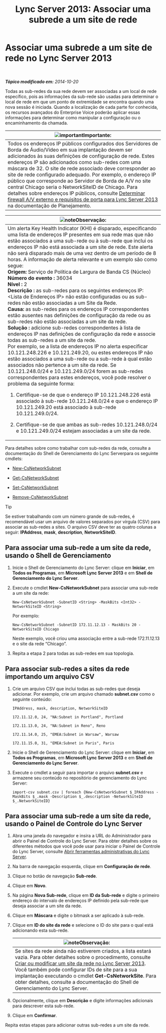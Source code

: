 ﻿---
title: 'Lync Server 2013: Associar uma subrede a um site de rede'
TOCTitle: Associar uma subrede a um site de rede
ms:assetid: aa69e3ac-542a-4ba1-9582-2e6bee29f633
ms:mtpsurl: https://technet.microsoft.com/pt-br/library/Gg412804(v=OCS.15)
ms:contentKeyID: 49307748
ms.date: 05/19/2016
mtps_version: v=OCS.15
ms.translationtype: HT
---

# Associar uma subrede a um site de rede no Lync Server 2013

 

_**Tópico modificado em:** 2014-10-20_

Todas as sub-redes da sua rede devem ser associadas a um local de rede específico, pois as informações da sub-rede são usadas para determinar o local de rede em que um ponto de extremidade se encontra quando uma nova sessão é iniciada. Quando a localização de cada parte for conhecida, os recursos avançados do Enterprise Voice poderão aplicar essas informações para determinar como manipular a configuração ou o encaminhamento da chamada.

<table>
<thead>
<tr class="header">
<th><img src="images/Gg425939.important(OCS.15).gif" title="important" alt="important" />Importante:</th>
</tr>
</thead>
<tbody>
<tr class="odd">
<td>Todos os endereços IP públicos configurados dos Servidores de Borda de Áudio/Vídeo em sua implantação devem ser adicionados às suas definições de configuração de rede. Estes endereços IP são adicionados como sub-redes com uma máscara de 32. O site de rede associado deve corresponder ao site de rede configurado adequado. Por exemplo, o endereço IP público que corresponde ao Servidor de Borda de A/V no site central Chicago seria o NetworkSiteID de Chicago. Para detalhes sobre endereços IP públicos, consulte <a href="lync-server-2013-determine-external-a-v-firewall-and-port-requirements.md">Determinar firewall A/V externo e requisitos de porta para Lync Server 2013</a> na documentação de Planejamento.</td>
</tr>
</tbody>
</table>


<table>
<colgroup>
<col style="width: 100%" />
</colgroup>
<thead>
<tr class="header">
<th><img src="images/Gg425756.note(OCS.15).gif" title="note" alt="note" />Observação:</th>
</tr>
</thead>
<tbody>
<tr class="odd">
<td>Um alerta Key Health Indicator (KHI) é disparado, especificando uma lista de endereços IP presentes em sua rede mas que não estão associados a uma sub-rede ou à sub-rede que inclui os endereços IP não está associada a um site de rede. Este alerta não será disparado mais de uma vez dentro de um período de 8 horas. A informação de alerta relevante e um exemplo são como segue:<br />
<strong>Origem:</strong> Serviço de Política de Largura de Banda CS (Núcleo)<br />
<strong>Número do evento :</strong> 36034<br />
<strong>Nível :</strong> 2<br />
<strong>Descrição :</strong> as sub-redes para os seguintes endereços IP: &lt;Lista de Endereços IP&gt; não estão configuradas ou as sub-redes não estão associadas a um Site da Rede.<br />
<strong>Causa:</strong> as sub-redes para os endereços IP correspondentes estão ausentes nas definições de configuração da rede ou as sub-redes não estão associadas a um site da rede.<br />
<strong>Solução :</strong> adicione sub-redes correspondentes à lista de endereços IP nas definições de configuração da rede e associe todas as sub-redes a um site da rede.<br />
Por exemplo, se a lista de endereços IP no alerta especificar 10.121.248.226 e 10.121.249.20, ou estes endereços IP não estão associados a uma sub-rede ou a sub-rede à qual estão associados não pertence a um site da rede. Se 10.121.248.0/24 e 10.121.249.0/24 forem as sub-redes correspondentes para estes endereços, você pode resolver o problema da seguinte forma:
<ol>
<li><p>Certifique-se de que o endereço IP 10.121.248.226 está associado à sub-rede 10.121.248.0/24 e que o endereço IP 10.121.249.20 está associado à sub-rede 10.121.249.0/24.</p></li>
<li><p>Certifique-se de que ambas as sub-redes 10.121.248.0/24 e 10.121.249.0/24 estejam associadas a um site da rede.</p></li>
</ol></td>
</tr>
</tbody>
</table>


Para detalhes sobre como trabalhar com sub-redes da rede, consulte a documentação do Shell de Gerenciamento do Lync Serverpara os seguinte cmdlets:

  - [New-CsNetworkSubnet](https://docs.microsoft.com/en-us/powershell/module/skype/New-CsNetworkSubnet)

  - [Get-CsNetworkSubnet](https://docs.microsoft.com/en-us/powershell/module/skype/Get-CsNetworkSubnet)

  - [Set-CsNetworkSubnet](https://docs.microsoft.com/en-us/powershell/module/skype/Set-CsNetworkSubnet)

  - [Remove-CsNetworkSubnet](https://docs.microsoft.com/en-us/powershell/module/skype/Remove-CsNetworkSubnet)


> [!TIP]
> Se estiver trabalhando com um número grande de sub-redes, é recomendável usar um arquivo de valores separados por vírgula (CSV) para associar as sub-redes a sites. O arquivo CSV deve ter as quatro colunas a seguir: <STRONG>IPAddress</STRONG>, <STRONG>mask</STRONG>, <STRONG>description</STRONG>, <STRONG>NetworkSiteID</STRONG>.



## Para associar uma sub-rede a um site da rede, usando o Shell de Gerenciamento

1.  Inicie o Shell de Gerenciamento do Lync Server: clique em **Iniciar**, em **Todos os Programas**, em **Microsoft Lync Server 2013** e em **Shell de Gerenciamento do Lync Server**.

2.  Execute o cmdlet **New-CsNetworkSubnet** para associar uma sub-rede a um site da rede:
    
        New-CsNetworkSubnet -SubnetID <String> -MaskBits <Int32> -NetworkSiteID <String>
    
    Por exemplo:
    
        New-CsNetworkSubnet -SubnetID 172.11.12.13 - MaskBits 20 -NetworkSiteID Chicago
    
    Neste exemplo, você criou uma associação entre a sub-rede 172.11.12.13 e o site da rede “Chicago”.

3.  Repita a etapa 2 para todas as sub-redes em sua topologia.

## Para associar sub-redes a sites da rede importando um arquivo CSV

1.  Crie um arquivo CSV que inclui todas as sub-redes que deseja adicionar. Por exemplo, crie um arquivo chamado **subnet.csv** como o seguinte conteúdo:
    
    `IPAddress, mask, description, NetworkSiteID`
    
    `172.11.12.0, 24, "NA:Subnet in Portland", Portland`
    
    `172.11.13.0, 24, "NA:Subnet in Reno", Reno`
    
    `172.11.14.0, 25, "EMEA:Subnet in Warsaw", Warsaw`
    
    `172.11.15.0, 31, "EMEA:Subnet in Paris", Paris`

2.  Inicie o Shell de Gerenciamento do Lync Server: clique em **Iniciar**, em **Todos os Programas**, em **Microsoft Lync Server 2013** e em **Shell de Gerenciamento do Lync Server**.

3.  Execute o cmdlet a seguir para importar o arquivo **subnet.csv** e armazene seu conteúdo no repositório de gerenciamento do Lync Server:
    
        import-csv subnet.csv | foreach {New-CsNetworkSubnet $_IPAddress -MaskBits $_.mask -Description $_.description -NetworkSiteID $_.NetworkSiteID}

## Para associar uma sub-rede a um site da rede, usando o Painel de Controle do Lync Server

1.  Abra uma janela do navegador e insira a URL do Administrador para abrir o Painel de Controle do Lync Server. Para obter detalhes sobre os diferentes métodos que você pode usar para iniciar o Painel de Controle do Lync Server, consulte [Abrir ferramentas administrativas do Lync Server](lync-server-2013-open-lync-server-administrative-tools.md).

2.  Na barra de navegação esquerda, clique em **Configuração de rede**.

3.  Clique no botão de navegação **Sub-rede**.

4.  Clique em **Novo**.

5.  Na página **Nova Sub-rede**, clique em **ID da Sub-rede** e digite o primeiro endereço do intervalo de endereços IP definido pela sub-rede que deseja associar a um site da rede.

6.  Clique em **Máscara** e digite o bitmask a ser aplicado à sub-rede.

7.  Clique em **ID do site da rede** e selecione o ID do site para o qual está adicionando esta sub-rede.
    
    <table>
    <thead>
    <tr class="header">
    <th><img src="images/Gg425756.note(OCS.15).gif" title="note" alt="note" />Observação:</th>
    </tr>
    </thead>
    <tbody>
    <tr class="odd">
    <td>Se sites da rede ainda não estiverem criados, a lista estará vazia. Para obter detalhes sobre o procedimento, consulte <a href="lync-server-2013-create-or-modify-a-network-site.md">Criar ou modificar um site da rede no Lync Server 2013</a>. Você também pode configurar IDs de site para a sua implantação executando o cmdlet <strong>Get-CsNetworkSite</strong>. Para obter detalhes, consulte a documentação do Shell de Gerenciamento do Lync Server.</td>
    </tr>
    </tbody>
    </table>


8.  Opcionalmente, clique em **Descrição** e digite informações adicionais para descrever esta sub-rede.

9.  Clique em **Confirmar**.

Repita estas etapas para adicionar outras sub-redes a um site da rede.

